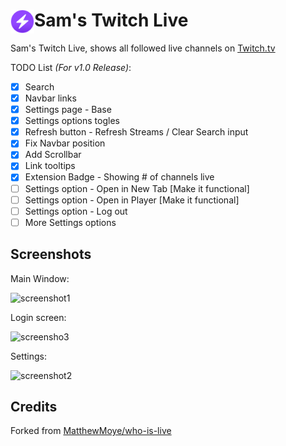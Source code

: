 # <img src="src/assets/icons/icon-48.png" width="38" align="left" /> Sam's Twitch Live

Sam's Twitch Live, shows all followed live channels on [Twitch.tv](https://twitch.tv)


TODO List _(For v1.0 Release)_:

- [x] Search
- [x] Navbar links
- [x] Settings page - Base
- [x] Settings options togles
- [x] Refresh button - Refresh Streams / Clear Search input
- [x] Fix Navbar position
- [x] Add Scrollbar
- [x] Link tooltips
- [x] Extension Badge - Showing # of channels live
- [ ] Settings option - Open in New Tab [Make it functional]
- [ ] Settings option - Open in Player [Make it functional]
- [ ] Settings option - Log out
- [ ] More Settings options

## Screenshots

Main Window:

![screenshot1](https://i.imgur.com/gPxSIsQ.png)

Login screen:

![screensho3](https://i.imgur.com/56Dc0uL.png)

Settings:

![screenshot2](https://i.imgur.com/k76eGKd.png)

## Credits

Forked from [MatthewMoye/who-is-live](https://github.com/MatthewMoye/who-is-live)
